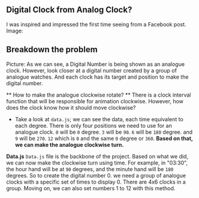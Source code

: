 ## Digital Clock from Analog Clock?
I was inspired and impressed the first time seeing from a Facebook post. 
Image: 

## Breakdown the problem
Picture: 
As we can see, a Digital Number is being shown as an analogue clock. However, look closer at a digital number created by a group of analogue watches. And each clock has its target and position to make the digital number. 

** How to make the analogue clockwise rotate? **
There is a clock interval function that will be responsible for animation clockwise. However, how does the clock know how it should move clockwise? 
- Take a look at `data.js`; we can see the data, each time equivalent to each degree. There is only four positions we need to use for an analogue clock. `0` will be `0` degree. `3` will be `90`. `6` will be `180` degree. and `9` will be `270`. `12` which is `0` and the same `0` degree or `360`. **Based on that, we can make the analogue clockwise turn.**


**Data.js**
`Data.js` file is the backbone of the project. Based on what we did, we can now make the clockwise turn using time. For example, in "03:30", the hour hand will be at `90` degrees, and the minute hand will be `180` degrees. 
So to create the digital number 0. we need a group of analogue clocks with a specific set of times to display 0. There are 4x6 clocks in a group. 
Moving on, we can also set numbers 1 to 12 with this method.
